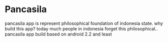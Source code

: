 Pancasila
=========
pancasila app is represent philosophical foundation of indonesia state. why build this app? today much people in indonesia forget this philosophical..
pancasila app build based on android 2.2 and least
